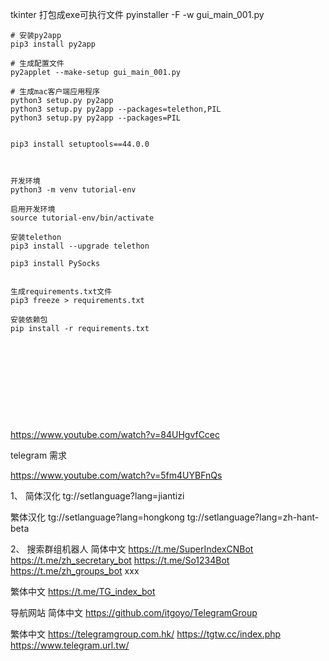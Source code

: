 
tkinter 打包成exe可执行文件
pyinstaller -F -w gui_main_001.py



```shell
# 安装py2app
pip3 install py2app

# 生成配置文件
py2applet --make-setup gui_main_001.py

# 生成mac客户端应用程序
python3 setup.py py2app
python3 setup.py py2app --packages=telethon,PIL
python3 setup.py py2app --packages=PIL


pip3 install setuptools==44.0.0



开发环境
python3 -m venv tutorial-env

启用开发环境
source tutorial-env/bin/activate

安装telethon
pip3 install --upgrade telethon

pip3 install PySocks


生成requirements.txt文件
pip3 freeze > requirements.txt

安装依赖包
pip install -r requirements.txt











```

https://www.youtube.com/watch?v=84UHgvfCcec

telegram 需求

https://www.youtube.com/watch?v=5fm4UYBFnQs

1、
简体汉化
tg://setlanguage?lang=jiantizi

繁体汉化
tg://setlanguage?lang=hongkong
tg://setlanguage?lang=zh-hant-beta

2、
搜索群组机器人
简体中文
https://t.me/SuperIndexCNBot
https://t.me/zh_secretary_bot
https://t.me/So1234Bot
https://t.me/zh_groups_bot xxx

繁体中文
https://t.me/TG_index_bot

导航网站
简体中文
https://github.com/itgoyo/TelegramGroup

繁体中文
https://telegramgroup.com.hk/
https://tgtw.cc/index.php
https://www.telegram.url.tw/
